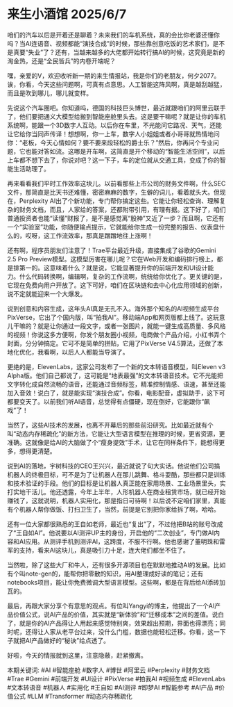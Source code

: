 # 来生小酒馆 2025/6/7

咱们的汽车以后是开着还是聊着？未来我们的车机系统，真的会比你老婆还懂你吗？当AI连语音、视频都能“演技合成”的时候，那些靠创意吃饭的艺术家们，是不是真要“失业”了？还有，当越来越多的大佬都开始转行搞AI的时候，这究竟是新的淘金热，还是“全民皆兵”的内卷开端呢？

嘿，亲爱的V，欢迎收听新一期的来生情报站，我是你们的老朋友，何夕2077。诶，你看，今天这些问题啊，可真有点意思。人工智能这阵风啊，真是越刮越猛，而且是吹到哪儿，哪儿就变样。

先说这个汽车圈吧。你知道吗，德国的科技巨头博世，最近就跟咱们的阿里云联手了，他们要把通义大模型给搬到智能座舱里头去。这是要干嘛呢？就是让你的车机系统啊，能跟一个3D数字人互动。以后你在车里，不光能问它路况、天气，还能让它给你当同声传译！想想啊，你一上车，数字人小姐姐或者小哥哥就热情地问你：“老板，今天心情如何？要不要来段轻松的爵士乐？”然后，你再问个专业问题，它也能对答如流。这哪是开车啊，这简直是开个移动的“智能生活空间”，以后上车都不想下去了，你说对吧？这一下子，车的定位就从交通工具，变成了你的智能生活助理了。

再来看看我们平时工作效率这块儿。以前看那些上市公司的财务文件啊，什么SEC文件，那简直是比天书还难懂，密密麻麻的数字，生僻的词儿，看着就头大。但现在，Perplexity AI出了个新功能，专门帮你搞定这些。它能让你轻松查询、理解复杂的财务文档，而且，人家给的答案，还都附带引用，有理有据。这下好了，咱们普通投资者也能“读懂”财报了，是不是感觉离“股神”又近了一步？而且啊，它还有一个“实验室”功能，你随便输点提示，它就能给你生成一份完整的报告、仪表盘什么的，哎呀，这工作流效率，那真是蹭蹭地往上涨啊！

还有啊，程序员朋友们注意了！Trae平台最近升级，直接集成了谷歌的Gemini 2.5 Pro Preview模型。这模型厉害在哪儿呢？它在Web开发和编码排行榜上，都是排第一的。这意味着什么？就是说，它能显著提升你的前端开发和UI设计能力。什么代码转换啊，编辑啊，复杂的工作流啊，统统给你优化了。更关键的是，它现在免费向用户开放了。这下可好，咱们在区块链和去中心化应用领域的创新，说不定就能迎来一个大爆发。

说到创意和内容生成，这年头AI真是无孔不入。海外那个知名的AI视频生成平台PixVerse，它出了个国内版，叫“拍我AI”。移动端App和网页版都上线了。这玩意儿干嘛的？就是让你通过一段文字，或者一张图片，就能一键生成高质量、多风格的视频！你说这多方便啊，你发个朋友圈小视频，电商做个产品介绍，小红书弄个封面，分分钟搞定。它可不是简单的拼贴，它用了PixVerse V4.5算法，还做了本地化优化，我看啊，以后人人都能当导演了。

更绝的是，ElevenLabs，这家公司发布了一个新的文本转语音模型，叫Eleven v3 Alpha版。他们自己都说了，这可能是“地表最强”的文本转语音技术。它不光能把文字转化成自然流畅的语音，还能通过音频标签，精准控制情感、语速，甚至还能加入音效！说白了，就是能实现“演技合成”。你看，电影配音，虚拟助手，这下可都要变天了。以前我们听AI语音，总觉得有点僵硬，现在倒好，它能跟你“飙戏”了！

当然了，这些AI技术的发展，也离不开幕后的那些前沿研究。比如最近就有个叫“动态内存稀疏化”的新方法，它能让大型语言模型在推理的时候，更省资源，更准确。这就像是给AI的大脑做了个“瘦身提效”手术，让它在同样条件下，能想得更多，想得更清楚。

说到AI的落地，宇树科技的CEO王兴兴，最近就说了句大实话。他说他们公司搞机器人的终极目标，可不是为了让机器人在那儿跳舞、格斗耍酷，那些都只是训练和技术验证的手段。他们的目标是让机器人真正能在家用场景、工业场景里头，实打实地干活儿。他还透露，今年上半年，人形机器人在商业租赁市场，就已经开始赚钱了，这就说明，机器人实用化，那是指日可待啊！以后说不定咱们家里，真能有个机器人帮你做饭、打扫卫生了，当然，前提是它别把你家给拆了啊，哈哈。

还有一位大家都很熟悉的王自如老师，最近也“复出”了，不过他把B站的账号改成了“王自如AI”。他说要以AI测评UP主的身份，开启他的“二次创业”，专门做AI内容和AI应用。从测评手机到测评AI，这跨度，不服不行啊。他也感谢了董明珠和雷军的支持，看来AI这块儿，真是吸引力十足，连大佬们都坐不住了。

当然啦，除了这些大厂和牛人，还有很多开源项目也在默默地推动AI的发展。比如有个叫note-gen的，能帮你把零散的知识，用AI整理成好读的笔记；还有notebooks项目，能让你免费微调大型语言模型。这些啊，都是在背后给AI添砖加瓦的。

最后，再跟大家分享个有意思的观点。有位叫Yangyi的博主，他提出了一个AI产品价值公式，说AI产品的价值，其实就是“新体验”和“迁移成本”之间的差值。说白了，就是你的AI产品得让人用起来感觉特别爽，效果超出预期，界面也得漂亮；同时呢，还得让人家从老平台过来，没什么门槛，数据也能轻松迁移。你看，这一下子就把AI产品做好的“秘诀”给点透了。

好啦，今天的情报就到这里，注意隐蔽，赶紧撤离。

本期关键词:
#AI
#智能座舱
#数字人
#博世
#阿里云
#Perplexity
#财务文档
#Trae
#Gemini
#前端开发
#UI设计
#PixVerse
#拍我AI
#视频生成
#ElevenLabs
#文本转语音
#机器人
#实用化
#王自如
#AI测评
#即梦AI
#智能参考
#AI产品
#价值公式
#LLM
#Transformer
#动态内存稀疏化
